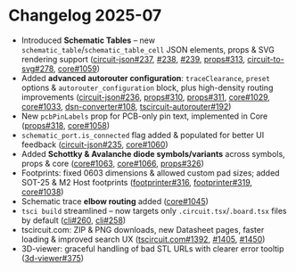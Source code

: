 # Changelog 2025-07

- Introduced **Schematic Tables** – new `schematic_table`/`schematic_table_cell` JSON elements, props & SVG rendering support ([circuit-json#237](https://github.com/tscircuit/circuit-json/pull/237), [#238](https://github.com/tscircuit/circuit-json/pull/238), [#239](https://github.com/tscircuit/circuit-json/pull/239), [props#313](https://github.com/tscircuit/props/pull/313), [circuit-to-svg#278](https://github.com/tscircuit/circuit-to-svg/pull/278), [core#1059](https://github.com/tscircuit/core/pull/1059))
- Added **advanced autorouter configuration**: `traceClearance`, `preset` options & `autorouter_configuration` block, plus high-density routing improvements ([circuit-json#236](https://github.com/tscircuit/circuit-json/pull/236), [props#310](https://github.com/tscircuit/props/pull/310), [props#311](https://github.com/tscircuit/props/pull/311), [core#1029](https://github.com/tscircuit/core/pull/1029), [core#1033](https://github.com/tscircuit/core/pull/1033), [dsn-converter#108](https://github.com/tscircuit/dsn-converter/pull/108), [tscircuit-autorouter#192](https://github.com/tscircuit/tscircuit-autorouter/pull/192))
- New `pcbPinLabels` prop for PCB-only pin text, implemented in Core ([props#318](https://github.com/tscircuit/props/pull/318), [core#1058](https://github.com/tscircuit/core/pull/1058))
- `schematic_port.is_connected` flag added & populated for better UI feedback ([circuit-json#235](https://github.com/tscircuit/circuit-json/pull/235), [core#1060](https://github.com/tscircuit/core/pull/1060))
- Added **Schottky & Avalanche diode symbols/variants** across symbols, props & core ([core#1063](https://github.com/tscircuit/core/pull/1063), [core#1066](https://github.com/tscircuit/core/pull/1066), [props#326](https://github.com/tscircuit/props/pull/326))
- Footprints: fixed 0603 dimensions & allowed custom pad sizes; added SOT-25 & M2 Host footprints ([footprinter#316](https://github.com/tscircuit/footprinter/pull/316), [footprinter#319](https://github.com/tscircuit/footprinter/pull/319), [core#1038](https://github.com/tscircuit/core/pull/1038))
- Schematic trace **elbow routing** added ([core#1045](https://github.com/tscircuit/core/pull/1045))
- `tsci build` streamlined – now targets only `.circuit.tsx`/`.board.tsx` files by default ([cli#260](https://github.com/tscircuit/cli/pull/260), [cli#258](https://github.com/tscircuit/cli/pull/258))
- tscircuit.com: ZIP & PNG downloads, new Datasheet pages, faster loading & improved search UX ([tscircuit.com#1392](https://github.com/tscircuit/tscircuit.com/pull/1392), [#1405](https://github.com/tscircuit/tscircuit.com/pull/1405), [#1450](https://github.com/tscircuit/tscircuit.com/pull/1450))
- 3D-viewer: graceful handling of bad STL URLs with clearer error tooltip ([3d-viewer#375](https://github.com/tscircuit/3d-viewer/pull/375))
